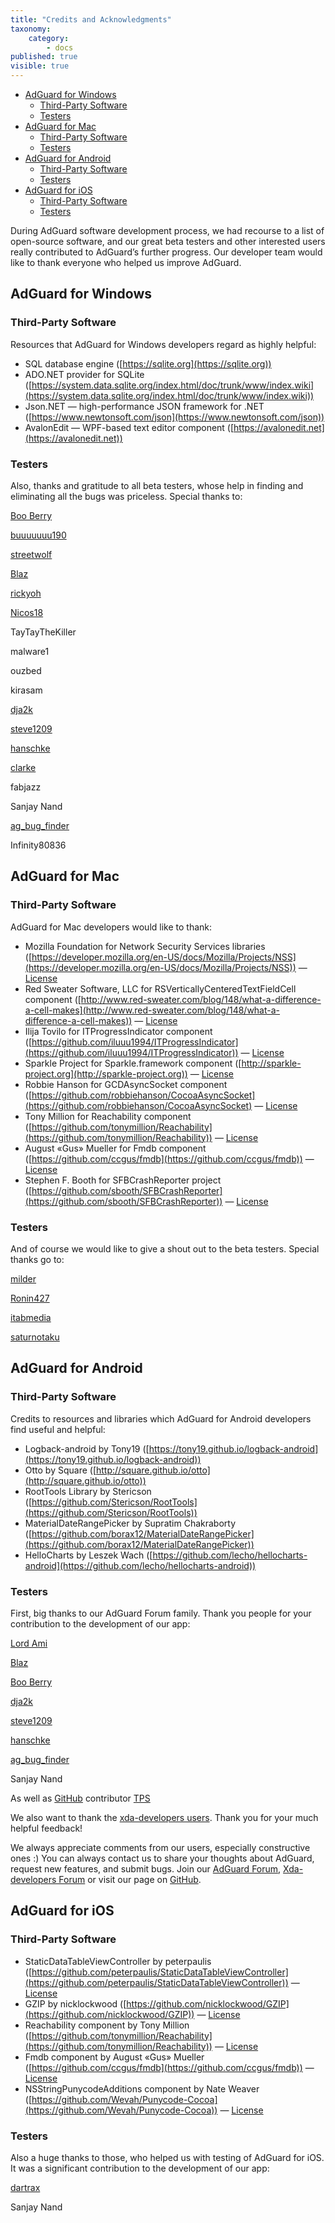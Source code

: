 ```yaml
---
title: "Credits and Acknowledgments"
taxonomy:
    category:
        - docs
published: true
visible: true
---
```

* [AdGuard for Windows](#win)
  * [Third-Party Software](#third1)
  * [Testers](#test1)
* [AdGuard for Mac](#mac)
  * [Third-Party Software](#third2)
  * [Testers](#test2)
* [AdGuard for Android](#android)
  * [Third-Party Software](#third3)
  * [Testers](#test3)
* [AdGuard for iOS](#ios)
  * [Third-Party Software](#third4)
  * [Testers](#test4)

During AdGuard software development process, we had recourse to a list of open-source software, and our great beta testers and other interested users really contributed to AdGuard’s further progress. Our developer team would like to thank everyone who helped us improve AdGuard.

<a id="win"></a>
## AdGuard for Windows
<a id="third1"></a>
### Third-Party Software

Resources that AdGuard for Windows developers regard as highly helpful:

* SQL database engine ([https://sqlite.org](https://sqlite.org))
* ADO.NET provider for SQLite ([https://system.data.sqlite.org/index.html/doc/trunk/www/index.wiki](https://system.data.sqlite.org/index.html/doc/trunk/www/index.wiki))
* Json.NET — high-performance JSON framework for .NET ([https://www.newtonsoft.com/json](https://www.newtonsoft.com/json))
* AvalonEdit — WPF-based text editor component ([https://avalonedit.net](https://avalonedit.net))
<a id="test1"></a>
### Testers
Also, thanks and gratitude to all beta testers, whose help in finding and eliminating all the bugs was priceless. Special thanks to:

[Boo Berry](http://forum.adguard.com/member.php?1905-Boo-Berry)

[buuuuuuu190](http://forum.adguard.com/member.php?3571-buuuuuuu190)

[streetwolf](http://forum.adguard.com/member.php?3482-streetwolf)

[Blaz](http://forum.adguard.com/member.php?4656-Blaz)

[rickyoh](http://forum.adguard.com/member.php?1507-rickyoh)

[Nicos18](http://forum.adguard.com/member.php?5726-Nicos18)

TayTayTheKiller

malware1

ouzbed

kirasam

[dja2k](http://forum.adguard.com/member.php?3933-dja2k)

[steve1209](http://forum.adguard.com/member.php?3437-steve1209)

[hanschke](http://forum.adguard.com/member.php?3946-hanschke)

[clarke](http://forum.adguard.com/member.php?3985-clarke)

fabjazz

Sanjay Nand

[ag_bug_finder](http://forum.adguard.com/member.php?3639)

Infinity80836

<a id="mac"></a>
## AdGuard for Mac
<a id="third2"></a>
### Third-Party Software
AdGuard for Mac developers would like to thank:

* Mozilla Foundation for Network Security Services libraries ([https://developer.mozilla.org/en-US/docs/Mozilla/Projects/NSS](https://developer.mozilla.org/en-US/docs/Mozilla/Projects/NSS)) — [License](https://www.mozilla.org/MPL/)
* Red Sweater Software, LLC for RSVerticallyCenteredTextFieldCell component ([http://www.red-sweater.com/blog/148/what-a-difference-a-cell-makes](http://www.red-sweater.com/blog/148/what-a-difference-a-cell-makes)) — [License](http://opensource.org/licenses/mit-license.php)
* Ilija Tovilo for ITProgressIndicator component ([https://github.com/iluuu1994/ITProgressIndicator](https://github.com/iluuu1994/ITProgressIndicator)) — [License](http://opensource.org/licenses/Apache-2.0)
* Sparkle Project for Sparkle.framework component ([http://sparkle-project.org](http://sparkle-project.org)) — [License](https://github.com/sparkle-project/Sparkle/blob/master/LICENSE)
* Robbie Hanson for GCDAsyncSocket component ([https://github.com/robbiehanson/CocoaAsyncSocket](https://github.com/robbiehanson/CocoaAsyncSocket) — [License](https://github.com/robbiehanson/CocoaAsyncSocket/wiki/License)
* Tony Million for Reachability component ([https://github.com/tonymillion/Reachability](https://github.com/tonymillion/Reachability)) — [License](https://github.com/tonymillion/Reachability/blob/master/LICENCE.txt)
* August «Gus» Mueller for Fmdb component ([https://github.com/ccgus/fmdb](https://github.com/ccgus/fmdb)) — [License](https://github.com/ccgus/fmdb/blob/master/LICENSE.txt)
* Stephen F. Booth for SFBCrashReporter project ([https://github.com/sbooth/SFBCrashReporter](https://github.com/sbooth/SFBCrashReporter)) — [License](https://github.com/sbooth/SFBCrashReporter/blob/master/COPYING)

<a id="test2"></a>
### Testers
And of course we would like to give a shout out to the beta testers. Special thanks go to:

[milder](http://forum.adguard.com/member.php?4519-milder)

[Ronin427](http://forum.adguard.com/member.php?4116-Ronin427)

[itabmedia](http://forum.adguard.com/member.php?4711-itabmedia)

[saturnotaku](http://forum.adguard.com/member.php?4782-saturnotaku)

<a id="android"></a>
## AdGuard for Android
<a id="third3"></a>
### Third-Party Software
Credits to resources and libraries which AdGuard for Android developers find useful and helpful:
* Logback-android by Tony19 ([https://tony19.github.io/logback-android](https://tony19.github.io/logback-android))
* Otto by Square ([http://square.github.io/otto](http://square.github.io/otto))
* RootTools Library by Stericson ([https://github.com/Stericson/RootTools](https://github.com/Stericson/RootTools))
* MaterialDateRangePicker by Supratim Chakraborty ([https://github.com/borax12/MaterialDateRangePicker](https://github.com/borax12/MaterialDateRangePicker))
* HelloCharts by Leszek Wach ([https://github.com/lecho/hellocharts-android](https://github.com/lecho/hellocharts-android))

<a id="test3"></a>
### Testers
First, big thanks to our AdGuard Forum family. Thank you people for your contribution to the development of our app:

[Lord Ami](http://forum.adguard.com/member.php?5374-Lord-Ami)

[Blaz](http://forum.adguard.com/member.php?4656-Blaz)

[Boo Berry](http://forum.adguard.com/member.php?1905-Boo-Berry)

[dja2k](http://forum.adguard.com/member.php?3933-dja2k)

[steve1209](http://forum.adguard.com/member.php?3437-steve1209)

[hanschke](http://forum.adguard.com/member.php?3946-hanschke)

[ag_bug_finder](http://forum.adguard.com/member.php?3639)

Sanjay Nand

As well as [GitHub](https://github.com/AdguardTeam/AdguardForAndroid) contributor [TPS](https://github.com/TPS)

We also want to thank the [xda-developers users](https://adguard.com/en/forum.xda-developers.com/android/apps-games/adguard-ad-blocker-doesnt-require-root-t2958895). Thank you for your much helpful feedback!

We always appreciate comments from our users, especially constructive ones :) You can always contact us to share your thoughts about AdGuard, request new features, and submit bugs. Join our [AdGuard Forum](http://forum.adguard.com/forumdisplay.php?25-English-Forums), [Xda-developers Forum](https://adguard.com/en/forum.xda-developers.com/android/apps-games/adguard-ad-blocker-doesnt-require-root-t2958895) or visit our page on [GitHub](https://github.com/AdguardTeam).

<a id="ios"></a>
## AdGuard for iOS
<a id="third4"></a>
### Third-Party Software
* StaticDataTableViewController by peterpaulis ([https://github.com/peterpaulis/StaticDataTableViewController](https://github.com/peterpaulis/StaticDataTableViewController)) — [License](https://github.com/peterpaulis/StaticDataTableViewController/blob/master/LICENSE.txt)
* GZIP by nicklockwood ([https://github.com/nicklockwood/GZIP](https://github.com/nicklockwood/GZIP)) — [License](https://github.com/nicklockwood/GZIP/blob/master/LICENCE.md)
* Reachability component by Tony Million ([https://github.com/tonymillion/Reachability](https://github.com/tonymillion/Reachability)) — [License](https://github.com/tonymillion/Reachability/blob/master/LICENCE.txt)
* Fmdb component by August «Gus» Mueller ([https://github.com/ccgus/fmdb](https://github.com/ccgus/fmdb)) — [License](https://github.com/ccgus/fmdb/blob/master/LICENSE.txt)
* NSStringPunycodeAdditions component by Nate Weaver ([https://github.com/Wevah/Punycode-Cocoa](https://github.com/Wevah/Punycode-Cocoa)) — [License](https://github.com/Wevah/Punycode-Cocoa/blob/master/LICENSE)

<a id="test4"></a>
### Testers
Also a huge thanks to those, who helped us with testing of AdGuard for iOS. It was a significant contribution to the development of our app:

[dartrax](https://github.com/dartrax)

Sanjay Nand
